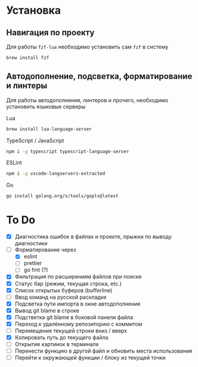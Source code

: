 # Установка

## Навигация по проекту
Для работы `fzf-lua` необходимо установить сам `fzf` в систему

```sh
brew install fzf
```

## Автодополнение, подсветка, форматирование и линтеры
Для работы автодополнения, линтеров и прочего, необходимо установить языковые серверы

Lua
```sh
brew install lua-language-server
```

TypeScript / JavaScript
```sh
npm i -g typescript typescript-language-server
```

ESLint
```sh
npm i -g vscode-langservers-extracted
```

Go
```sh
go install golang.org/x/tools/gopls@latest
```

# To Do
- [x] Диагностика ошибок в файлах и проекте, прыжки по выводу диагностики
- [ ] Форматирование через
    - [x] eslint
    - [ ] prettier
    - [ ] go fmt (?)
- [x] Фильтрация по расширениям файлов при поиске
- [x] Статус бар (режим, текущая строка, etc.)
- [x] Список открытых буферов (bufferline)
- [ ] Ввод команд на русской раскладке
- [x] Подсветка пути импорта в окне автодополнения
- [x] Вывод git blame в строке
- [x] Подстветка git blame в боковой панели файла
- [x] Переход к удалённому репозиторию с коммитом
- [ ] Перемещение текущей строки вниз / вверх
- [x] Копировать путь до текущего файла
- [ ] Открытие картинок в терминале
- [ ] Перенести функцию в другой файл и обновить места использования
- [ ] Перейти к окружающей функции / блоку из текущей точки
